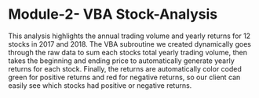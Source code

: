 # Module-2- VBA Stock-Analysis

This analysis highlights the annual trading volume and yearly returns for 12 stocks in 2017 and 2018. The VBA subroutine we created dynamically goes through the raw data to sum each stocks total yearly trading volume, then takes the beginning and ending price to automatically generate yearly returns for each stock. Finally, the returns are automatically color coded green for positive returns and red for negative returns, so our client can easily see which stocks had positive or negative returns.
